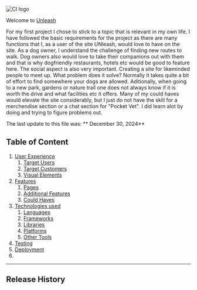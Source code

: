 ![CI logo](../ProjectOne-Unleash/assets/images/Logo-and-Header.png)


Welcome to [Unleash](https://lanad-cell.github.io/ProjectOne-Unleash/)

For my first project I chose to stick to a topic that is relevant in my own life. I have followed the basic requirements for the project as there are many functions that I, as a user of the site UNleash, would love to have on the site. As a dog owner, I understand the challenge of finding new routes to walk. Dog owners also would love to take their companions out with them and that is why dogfriendly restaurants, hotels etc would be good to feature here. The social aspect is also very important. Creating a site for likeminded people to meet up. 
What problem does it solve? Normally it takes quite a bit of effort to find somewhere your dogs are allowed. Aditionally, when going to a new park, gardens or nature trail one does not always know if it is worth the drive and what facilities etc it offers. Many of my could haves would elevate the site considerably, but I just do not have the skill for a merchendise section or a chat section for "Pocket Vet". I did learn alot by doing and trying to figure problems out. 

The last update to this file was: ** December 30, 2024**

## Table of Content 
1. [User Experience](#ux)
    1. [Target Users](#targetusers)
    2. [Target Customers](#targetcustomers)
    3. [Visual Elements](visualelements)
2. [Features](#features)
    1. [Pages](#pages)
    2. [Additional Features](#additionalfeatures)
    3. [Could Haves](#couldhaves)
3. [Technologies used](#tech)
    1. [Languages](#languages)
    2. [Frameworks](#frameworks)
    3. [Libraries](#libraries)
    4. [Platforms](#platforms)
    5. [Other Tools](#othertools)
4. [Testing](#testing)
5. [Deployment](#deployment)
6. 
    
     




   



------

## Release History

